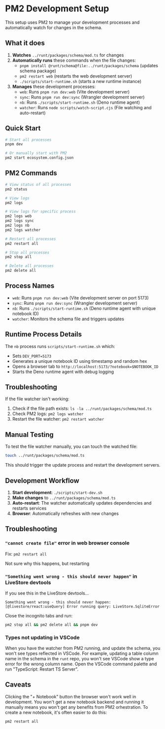 # PM2 Development Setup

This setup uses PM2 to manage your development processes and automatically watch for changes in the schema.

## What it does

1. **Watches** `../runt/packages/schema/mod.ts` for changes
2. **Automatically runs** these commands when the file changes:
   - `pnpm install @runt/schema@file:../runt/packages/schema` (updates schema package)
   - `pm2 restart web` (restarts the web development server)
   - `./scripts/start-runtime.sh` (starts a new runtime instance)
3. **Manages** these development processes:
   - `web`: Runs `pnpm run dev:web` (Vite development server)
   - `sync`: Runs `pnpm run dev:sync` (Wrangler development server)
   - `nb`: Runs `./scripts/start-runtime.sh` (Deno runtime agent)
   - `watcher`: Runs `node scripts/watch-script.cjs` (File watching and auto-restart)

## Quick Start

```bash
# Start all processes
pnpm dev

# Or manually start with PM2
pm2 start ecosystem.config.json
```

## PM2 Commands

```bash
# View status of all processes
pm2 status

# View logs
pm2 logs

# View logs for specific process
pm2 logs web
pm2 logs sync
pm2 logs nb
pm2 logs watcher

# Restart all processes
pm2 restart all

# Stop all processes
pm2 stop all

# Delete all processes
pm2 delete all
```

## Process Names

- `web`: Runs `pnpm run dev:web` (Vite development server on port 5173)
- `sync`: Runs `pnpm run dev:sync` (Wrangler development server)
- `nb`: Runs `./scripts/start-runtime.sh` (Deno runtime agent with unique notebook ID)
- `watcher`: Monitors the schema file and triggers updates

## Runtime Process Details

The `nb` process runs `scripts/start-runtime.sh` which:

- Sets `DEV_PORT=5173`
- Generates a unique notebook ID using timestamp and random hex
- Opens a browser tab to `http://localhost:5173/?notebook=$NOTEBOOK_ID`
- Starts the Deno runtime agent with debug logging

## Troubleshooting

If the file watcher isn't working:

1. Check if the file path exists: `ls -la ../runt/packages/schema/mod.ts`
2. Check PM2 logs: `pm2 logs watcher`
3. Restart the file watcher: `pm2 restart watcher`

## Manual Testing

To test the file watcher manually, you can touch the watched file:

```bash
touch ../runt/packages/schema/mod.ts
```

This should trigger the update process and restart the development servers.

## Development Workflow

1. **Start development**: `./scripts/start-dev.sh`
2. **Make changes** to `../runt/packages/schema/mod.ts`
3. **Auto-restart**: The watcher automatically updates dependencies and restarts services
4. **Browser**: Automatically refreshes with new changes

## Troubleshooting

### `"cannot create file"` error in web browser console

Fix: `pm2 restart all`

Not sure why this happens, but restarting

### `"Something went wrong - this should never happen"` in LiveStore devtools

If you see this in the LiveStore devtools...

```
Something went wrong - this should never happen:
[@livestore/react:useQuery] Error running query: LiveStore.SqliteError
```

Close the incognito tabs and run:

```bash
pm2 stop all && pm2 delete all && pnpm dev
```

### Types not updating in VSCode

When you have the watcher from PM2 running, and update the schema, you won't see types reflected in VSCode. For example, updating a table column name in the schema in the `runt` repo, you won't see VSCode show a type error for the wrong column name. Open the VSCode command palette and run "TypeScript: Restart TS Server".

## Caveats

Clicking the "+ Notebook" button the browser won't work well in development. You won't get a new notebook backend and running it manually means you won't get any benefits from PM2 orhestration. To create a new notebook, it's often easier to do this:

```bash
pm2 restart all
```
